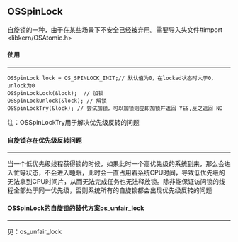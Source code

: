 ## OSSpinLock

自旋锁的一种，由于在某些场景下不安全已经被弃用。需要导入头文件\#import <libkern/OSAtomic.h>



#### 使用

------

```
OSSpinLock lock = OS_SPINLOCK_INIT;// 默认值为0，在locked状态时大于0，unlock为0
OSSpinLockLock(&lock);  // 加锁
OSSpinLockUnlock(&lock); // 解锁
OSSpinLockTry(&lock); // 尝试加锁，可以加锁则立即加锁并返回 YES,反之返回 NO 
```

注：OSSpinLockTry用于解决优先级反转的问题



#### 自旋锁存在优先级反转问题

----

当一个低优先级线程获得锁的时候，如果此时一个高优先级的系统到来，那么会进入忙等状态，不会进入睡眠，此时会一直占用着系统CPU时间，导致低优先级的无法拿到CPU时间片，从而无法完成任务也无法释放锁。除非能保证访问锁的线程全部处于同一优先级，否则系统所有的自旋锁都会出现优先级反转的问题



#### OSSpinLock的自旋锁的替代方案os_unfair_lock

-----

见：os_unfair_lock